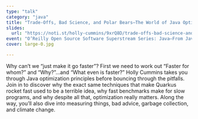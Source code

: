 ```yaml
---
type: "talk"
category: "java"
title: "Trade-Offs, Bad Science, and Polar Bears—The World of Java Optimization"
slides:
  url: "https://noti.st/holly-cummins/9xrQ8D/trade-offs-bad-science-and-polar-bears-the-world-of-java-optimization"
event: "O’Reilly Open Source Software Superstream Series: Java—From Java 17 to the Cloud and Beyond"
cover: large-0.jpg

---
```

Why can’t we “just make it go faster”? First we need to work out “Faster for whom?” and “Why?”…and “What even is faster?” Holly Cummins takes you through Java optimization principles before bouncing through the pitfalls. Join in to discover why the exact same techniques that make Quarkus rocket fast used to be a terrible idea, why fast benchmarks make for slow programs, and why despite all that, optimization really matters. Along the way, you’ll also dive into measuring things, bad advice, garbage collection, and climate change.